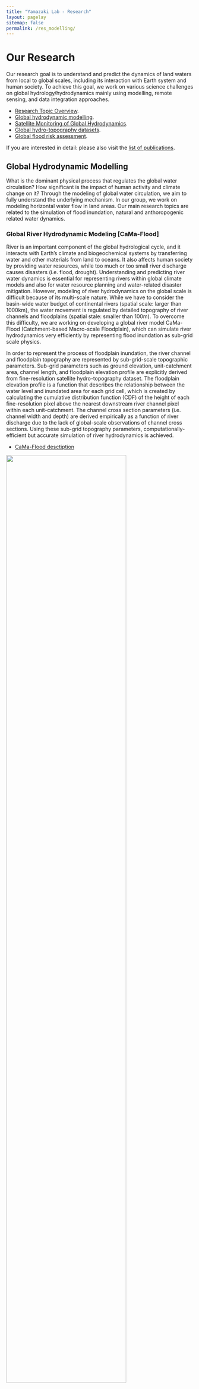 ```yaml
---
title: "Yamazaki Lab - Research"
layout: pagelay
sitemap: false
permalink: /res_modelling/
---
```


# Our Research

Our research goal is to understand and predict the dynamics of land waters from local to global scales, including its interaction with Earth system and human society. To achieve this goal, we work on various science challenges on global hydrology/hydrodynamics mainly using modelling, remote sensing, and data integration approaches.

- [Research Topic Overview](../research/).
- [Global hydrodynamic modelling](../res_modelling/).
- [Satellite Monitoring of Global Hydrodynamics](../res_satellite/).
- [Global hydro-topography datasets](../res_topography/).
- [Global flood risk assessment](../res_floodrisk/).


If you are interested in detail: please also visit the [list of publications](../publications/).

## Global Hydrodynamic Modelling

What is the dominant physical process that regulates the global water circulation? How significant is the impact of human activity and climate change on it? Through the modeling of global water circulation, we aim to fully understand the underlying mechanism. In our group, we work on modeling horizontal water flow in land areas. Our main research topics are related to the simulation of flood inundation, natural and anthoropogenic related water dynamics.

### **Global River Hydrodynamic Modeling [CaMa-Flood]** 
River is an important component of the global hydrological cycle, and it interacts with Earth’s climate and biogeochemical systems by transferring water and other materials from land to oceans. It also affects human society by providing water resources, while too much or too small river discharge causes disasters (i.e. flood, drought). Understanding and predicting river water dynamics is essential for representing rivers within global climate models and also for water resource planning and water-related disaster mitigation. However, modeling of river hydrodynamics on the global scale is difficult because of its multi-scale nature. While we have to consider the basin-wide water budget of continental rivers (spatial scale: larger than 1000km), the water movement is regulated by detailed topography of river channels and floodplains (spatial stale: smaller than 100m). To overcome this difficulty, we are working on developing a global river model CaMa-Flood (Catchment-based Macro-scale Floodplain), which can simulate river hydrodynamics very efficiently by representing flood inundation as sub-grid scale physics.

In order to represent the process of floodplain inundation, the river channel and floodplain topography are represented by sub-grid-scale topographic parameters. Sub-grid parameters such as ground elevation, unit-catchment area, channel length, and floodplain elevation profile are explicitly derived from fine-resolution satellite hydro-topography dataset. The floodplain elevation profile is a function that describes the relationship between the water level and inundated area for each grid cell, which is created by calculating the cumulative distribution function (CDF) of the height of each fine-resolution pixel above the nearest downstream river channel pixel within each unit-catchment. The channel cross section parameters (i.e. channel width and depth) are derived empirically as a function of river discharge due to the lack of global-scale observations of channel cross sections. Using these sub-grid topography parameters, computationally-efficient but accurate simulation of river hydrodynamics is achieved.

- [CaMa-Flood desctiption](https://doi.org/10.1029/2010WR009726) 

<img src="{{ site.url }}{{ site.baseurl }}/images/picture/res_CaMa-subgrid.jpg" width="80%"/>

Sub-grid topography representation in CaMa-Flood model.

<br>

#### **River bifurcation scheme**

Bifurcation of river channels can be also represented by analyzing high-resolution topography. River mega deltas are one of the most vulnerable regions to flood, so it is important to apply global flood models in such areas. However, their divergent channel system is difficult to be simulated  by global river models assuming that each grid cell in a river network map has only one downstream direction. We have developed a fully automated algorithm to create a reasonable representation of bifurcation channels in a global river network map. It searches flow pathways connecting two unit catchments represented as subgrid topographic parameters, and extracts bifurcation channels from the DEM and flow direction map.

- [CaMa-Flood bifurcation](https://doi.org/10.1002/2014GL059744) 

<img src="{{ site.url }}{{ site.baseurl }}/images/picture/res_CaMa_bifu.jpg" width="80%"/>

Bifurcation channel representation in CaMa-Flood.

<br>

#### **Reservoir operation scheme**

Reservoir flood control operations are also implemented. This algorithm has fixed an error specific in river models using the diffusion equation can calculate backwater effects, that reservoir storage changes are buffered by upstream river storage. It defined three target water levels and corresponding volume from the bottom of a reservoir, and the operational rules were formulated for each zone to determine the reservoir outflow. Due to a lack of information on dams and reservoirs around the world, it estimates the required parameters of each reservoir by a novel method using data sets recently developed based on satellite observation. Furthermore, the algorithm for the operational rule was modified by introducing a new release coefficient such that the peak attenuation depended on the reservoir's ability to regulate floods.

- [CaMa-Flood reservoir flood control scheme](https://doi.org/10.1029/2021MS002944) 

<img src="{{ site.url }}{{ site.baseurl }}/images/picture/res_CaMa_dam.jpg" width="80%"/>

Reservoir representation in CaMa-Flood.

<br>


### **Representing Holizontal Water Dynamics in Land Models**

#### **Hillslope Hydrology in Global Land Model** 

Early on, land surface model (LSM) acted as key component of climate model to describe the surface boundary conditions, using quantitative methods to simulate the exchange of water and energy fluxes at the Earth surface–atmosphere interface. Previous LSM developers mainly investigated the land surface processes occurring in vertical dimensions, often oversimplifying the complex but significant horizontal phenomenon. 

<img src="{{ site.url }}{{ site.baseurl }}/images/picture/res_LSM.jpg" width="80%"/>

Nevertheless, the local topographic and hydrologic condition can profoundly differentiate the land surface process. For example, carbon emission over land waters (CO2 from stream and lake surface, methane from wetlands) is not negligible in global carbon budget studies, and horizontal water redistribution could control vegetation dynamics and water budgets. To manifest this, our study successfully detected many unique landscapes in the world which are controlled by the hillslope water dynamics, such as gallery forest and waterlogging. Their existence proves a widespread dominance of horizontal water on vegetation patterns, but it remains rarely considered in the current LSMs.

<img src="{{ site.url }}{{ site.baseurl }}/images/picture/res_hillslope_map.jpg" width="80%"/>

Later, LSM evolved into an individual tool to address the biogeochemical, hydrological, and energy cycles at the earth’s surface. In particular, the horizontal heterogeneity in land surface process became well considered. To represent the heterogeneity in hydrological process, we propose a multi-scale modeling approach in LSM to simulate the physical water movement from upper hill to downstream. Specifically, a catchment is theoretically collapsed into a neat representative hillslope, which is discretized into a pre-defined number of vertical height bands. By comparing the water table depths between neighboring bands, water exchange is calculated using Darcy’s law to simulate the water dynamics along hillslope. With the representation of detailed hydrological processes within the Earth system modelling framework, we expect to examine their impact on the global climate system.

<img src="{{ site.url }}{{ site.baseurl }}/images/picture/res_hillslope.jpg" width="80%"/>

- [Hillslope hydrology modelling](https://doi.org/10.2208/jscejhe.77.2_I_223) 

<br>

#### **Human activity in Global Water Resources Model** 

Human impacts on water circulation are recently becoming more and more important. Water withdrawal by humans for irrigation, industrial and domestic use is about 4000 km3, which accounts for about 9% of world river discharge. Also, reservoir operation greatly changes water flow. Reservoirs store water in times of surplus and release it in times of scarcity, thus they can mitigate or prevent the flood and ease water scarcity. There are about 60000 dams in the world according to ICOLD synthesis, and served for various purposes such as flood control, irrigation, water supply and hydropower. 

Some global water resources models contain not only land surface models but also human water abstraction and reservoir operation. For example, one of global water resources models H08 consists of six sub-models, namely land surface, river routing, reservoir operation, crop growth, environmental flow (the flow required to maintain the natural environment of rivers) and water abstraction. After solving water and energy balance by land surface sub-model, accumulate runoff and calculate river discharge by river routing sub-model. Crop sub-model estimates crop calendar, then irrigation water demand and evapotranspiration from agricultural land are simulated.

<img src="{{ site.url }}{{ site.baseurl }}/images/picture/res_H08.jpg"  width="80%"/>

Recently global water resources models are applied at a spatial resolution of 2~10 km. Challenges of applying global models in a finer spatial scale are summarized as how to validate the result, expressing site-specific hydrological processes and water use practices, parameter regionalization, inter-grid-cell connection by water supply and drainage systems. Localization by tuning some hydrological parameters, adding local reservoir operation rules and local aqueducts, makes it capable of estimating natural and human water balance components at daily time scales and providing reliable information for regional water resource assessment.

Incorporating water supply and drainage systems into global water resources models has several challenges, such as data availability, complicated operation rules and representing diverse local water system structure in a uniformed scheme. Especially inter-basin water transfer annually deals with about 1700 km3 of water, which has a significant effect on water resources distribution. Implementing inter-basin water transfers into global hydrological models is still on the way, requires a new scheme overcoming the assumption that each grid cell in a river network map has only one downstream direction.

- [Canal transfer modelling in H08](https://doi.org/10.2208/jscejhe.78.2_I_715) 

<img src="{{ site.url }}{{ site.baseurl }}/images/picture/res_canal.jpg"  width="80%"/>

Example: water transfer in Indus basin

<br>
